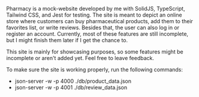 Pharmacy is a mock-website developed by me with SolidJS, TypeScript, Tailwind CSS, and Jest for testing. The site is meant to depict an online store where customers can buy pharmaceutical products, add them to their favorites list, or write reviews. Besides that, the user can also log in or register an account. Currently, most of these features are still incomplete, but I might finish them later if I get the chance to.

This site is mainly for showcasing purposes, so some features might be incomplete or aren't added yet. Feel free to leave feedback.

To make sure the site is working properly, run the following commands:
- json-server -w -p 4000 ./db/product_data.json
- json-server -w -p 4001 ./db/review_data.json
